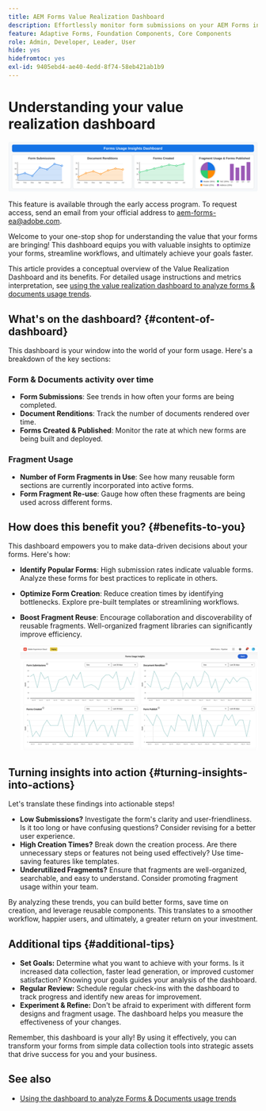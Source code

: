 ```yaml
---
title: AEM Forms Value Realization Dashboard
description: Effortlessly monitor form submissions on your AEM Forms instances with an intuitive tracking dashboard.
feature: Adaptive Forms, Foundation Components, Core Components
role: Admin, Developer, Leader, User
hide: yes
hidefromtoc: yes
exl-id: 9405ebd4-ae40-4edd-8f74-58eb421ab1b9
---
```

# Understanding your value realization dashboard

![Fvalue realization dashboard](/help/edge/docs/forms/universal-editor/assets/forms-insights-banner.svg)


<span class="preview"> This feature is available through the early access program. To request access, send an email from your official address to aem-forms-ea@adobe.com. <span>


Welcome to your one-stop shop for understanding the value that your forms are bringing! This dashboard equips you with valuable insights to optimize your forms, streamline workflows, and ultimately achieve your goals faster.

This article provides a conceptual overview of the Value Realization Dashboard and its benefits. For detailed usage instructions and metrics interpretation, see [using the value realization dashboard to analyze forms & documents usage trends](/help/forms/using-the-value-realization-dashboard.md).


## What's on the dashboard? {#content-of-dashboard}

This dashboard is your window into the world of your form usage. Here's a breakdown of the key sections:


### Form & Documents activity over time

* **Form Submissions**: See trends in how often your forms are being completed.
* **Document Renditions**: Track the number of documents rendered over time.
* **Forms Created & Published**: Monitor the rate at which new forms are being built and deployed.

### Fragment Usage

* **Number of Form Fragments in Use**: See how many reusable form sections are currently incorporated into active forms.
* **Form Fragment Re-use**: Gauge how often these fragments are being used across different forms.


## How does this benefit you? {#benefits-to-you}

This dashboard empowers you to make data-driven decisions about your forms. Here's how:

* **Identify Popular Forms**: High submission rates indicate valuable forms. Analyze these forms for best practices to replicate in others.
* **Optimize Form Creation**: Reduce creation times by identifying bottlenecks. Explore pre-built templates or streamlining workflows.
* **Boost Fragment Reuse**: Encourage collaboration and discoverability of reusable fragments. Well-organized fragment libraries can significantly improve efficiency.

    ![value realization dashboard](/help/forms/assets/forms-usage-insights.png)


## Turning insights into action {#turning-insights-into-actions}

Let's translate these findings into actionable steps!

* **Low Submissions?** Investigate the form's clarity and user-friendliness. Is it too long or have confusing questions? Consider revising for a better user experience.
* **High Creation Times?** Break down the creation process. Are there unnecessary steps or features not being used effectively? Use time-saving features like templates.
* **Underutilized Fragments?** Ensure that fragments are well-organized, searchable, and easy to understand. Consider promoting fragment usage within your team.

By analyzing these trends, you can build better forms, save time on creation, and leverage reusable components. This translates to a smoother workflow, happier users, and ultimately, a greater return on your investment.

## Additional tips {#additional-tips}

* **Set Goals:** Determine what you want to achieve with your forms. Is it increased data collection, faster lead generation, or improved customer satisfaction? Knowing your goals guides your analysis of the dashboard.
* **Regular Review:** Schedule regular check-ins with the dashboard to track progress and identify new areas for improvement.
* **Experiment & Refine:** Don't be afraid to experiment with different form designs and fragment usage. The dashboard helps you measure the effectiveness of your changes.

Remember, this dashboard is your ally! By using it effectively, you can transform your forms from simple data collection tools into strategic assets that drive success for you and your business.

## See also

* [Using the dashboard to analyze Forms & Documents usage trends](/help/forms/using-the-value-realization-dashboard.md)